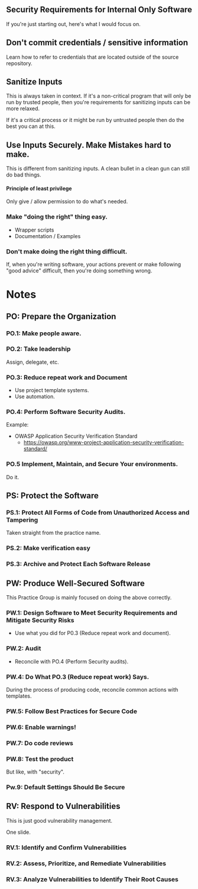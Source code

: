 ## Security Requirements for Internal Only Software

If you're just starting out, here's what I would focus on.

## Don't commit credentials / sensitive information

Learn how to refer to credentials that are located outside
of the source repository.

## Sanitize Inputs

This is always taken in context.  If it's a non-critical program that
will only be run by trusted people, then you're requirements for
sanitizing inputs can be more relaxed.

If it's a critical process or it might be run by untrusted people
then do the best you can at this.

## Use Inputs Securely.  Make Mistakes hard to make.

This is different from sanitizing inputs.
A clean bullet in a clean gun can still do bad things.

#### Principle of least privilege

Only give / allow permission to do what's needed.

### Make "doing the right" thing easy.

* Wrapper scripts
* Documentation / Examples

### Don't make doing the right thing difficult.

If, when you're writing software, your actions prevent or make following
"good advice" difficult, then you're doing something wrong.

# Notes

## PO: Prepare the Organization

### PO.1: Make people aware.

### PO.2: Take leadership

Assign, delegate, etc.

### PO.3: Reduce repeat work and Document

* Use project template systems.
* Use automation.

### PO.4: Perform Software Security Audits.

Example:

* OWASP Application Security Verification Standard
	* https://owasp.org/www-project-application-security-verification-standard/

### PO.5 Implement, Maintain, and Secure Your environments.

Do it.

## PS: Protect the Software

### PS.1: Protect All Forms of Code from Unauthorized Access and Tampering

Taken straight from the practice name.

### PS.2: Make verification easy

### PS.3: Archive and Protect Each Software Release

## PW: Produce Well-Secured Software

This Practice Group is mainly focused on doing the above correctly.

### PW.1: Design Software to Meet Security Requirements and Mitigate Security Risks

* Use what you did for P0.3 (Reduce repeat work and document).

### PW.2: Audit

* Reconcile with PO.4 (Perform Security audits).

### PW.4: Do What PO.3 (Reduce repeat work) Says.

During the process of producing code, reconcile common actions with
templates.

### PW.5: Follow Best Practices for Secure Code

### PW.6: Enable warnings!

### PW.7: Do code reviews

### PW.8: Test the product

But like, with "security".

### Pw.9: Default Settings Should Be Secure

## RV: Respond to Vulnerabilities

This is just good vulnerability management.

One slide.

### RV.1: Identify and Confirm Vulnerabilities

### RV.2: Assess, Prioritize, and Remediate Vulnerabilities

### RV.3: Analyze Vulnerabilities to Identify Their Root Causes
